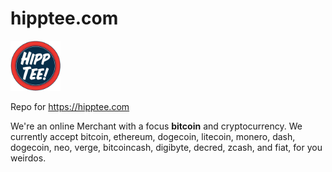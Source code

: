 # hipptee.com
<img src="https://github.com/hipptee/hipptee.com/blob/master/assets/ht_logo.png" alt="alt text" height="80px">

Repo for https://hipptee.com

We're an online Merchant with a focus **bitcoin** and cryptocurrency. We currently accept bitcoin, ethereum, dogecoin, litecoin, monero, dash, dogecoin, neo, verge, bitcoincash, digibyte, decred, zcash, and fiat, for you weirdos.
